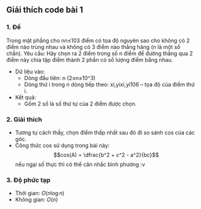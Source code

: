 ## Giải thích code bài 1

### 1. Đề
Trong mặt phẳng cho nn≤103 điểm có tọa độ nguyên sao cho không có 2 điểm nào trùng nhau và không có 3 điểm nào thẳng hàng (n là một số chẵn). 
Yêu cầu: Hãy chọn ra 2 điểm trong số n điểm để đường thẳng qua 2 điểm này chia tập điểm thành 2 phần có số lượng điểm bằng nhau.
- Dữ liệu vào:
    - Dòng đầu tiên: n (2≤n≤10^3)
    - Dòng thứ i trong n dòng tiếp theo: xi,yixi,yi106 – tọa độ của điểm thứ i.
- Kết quả: 
    - Gồm 2 số là số thứ tự của 2 điểm được chọn.


### 2. Giải thích
- Tương tự cách thầy, chọn điểm thấp nhất sau đó đi so sánh cos của các góc.
- Công thức cos sử dụng trong bài này: 
$$cos(A) = \dfrac{b^2 + c^2 - a^2}{bc}$$
nếu ngại số thực thì có thể cân nhắc bình phương :v
### 3. Độ phức tạp
- Thời gian: $O(n \log{n})$
- Không gian: $O(n)$